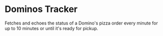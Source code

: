 # Dominos Tracker

Fetches and echoes the status of a Domino's pizza order every minute for up to 10 minutes or until it's ready for pickup.